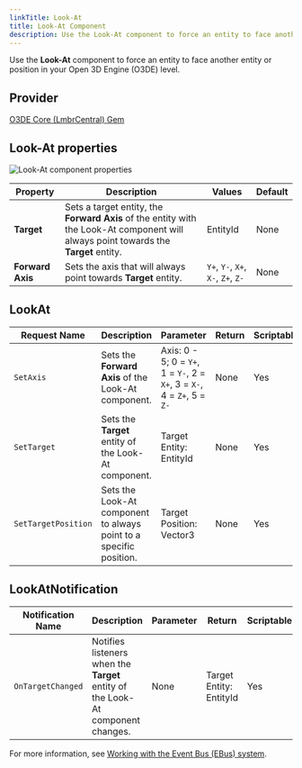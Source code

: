 ```yaml
---
linkTitle: Look-At
title: Look-At Component
description: Use the Look-At component to force an entity to face another entity in your Open 3D Engine (O3DE) level.
---
```


Use the **Look-At** component to force an entity to face another entity or position in your Open 3D Engine (O3DE) level.

## Provider

[O3DE Core (LmbrCentral) Gem](/docs/user-guide/gems/reference/o3de-core)

## Look-At properties

![Look-At component properties](/images/user-guide/components/reference/gameplay/look-at-component.png)

| Property | Description | Values | Default |
|-|-|-|-|
| **Target** | Sets a target entity, the **Forward Axis** of the entity with the Look-At component will always point towards the **Target** entity. | EntityId | None |
| **Forward Axis** | Sets the axis that will always point towards **Target** entity. | `Y+`, `Y-`, `X+`, `X-`, `Z+`, `Z-` | None |

## LookAt

| Request Name | Description | Parameter | Return | Scriptable |
|-|-|-|-|-|
| `SetAxis` | Sets the **Forward Axis** of the Look-At component. | Axis: 0 - 5; 0 = `Y+`, 1 = `Y-`, 2 = `X+`, 3 = `X-`, 4 = `Z+`, 5 = `Z-`| None | Yes |
| `SetTarget` | Sets the **Target** entity of the Look-At component. | Target Entity: EntityId | None | Yes |
| `SetTargetPosition` | Sets the Look-At component to always point to a specific position. | Target Position: Vector3 | None | Yes |

## LookAtNotification

| Notification Name | Description | Parameter | Return | Scriptable |
|-|-|-|-|-|
| `OnTargetChanged` | Notifies listeners when the **Target** entity of the Look-At component changes. | None | Target Entity: EntityId | Yes |

For more information, see [Working with the Event Bus (EBus) system](/docs/user-guide/engine/ebus/).
